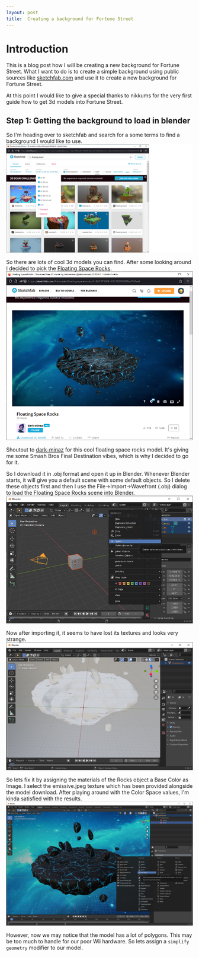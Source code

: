 ```yaml
---
layout: post
title:  Creating a background for Fortune Street
---
```


# Introduction

This is a blog post how I will be creating a new background for Fortune Street. What I want to do is to create a simple background using public sources like [sketchfab.com](https://sketchfab.com) and use it to create a new background for Fortune Street. 

At this point I would like to give a special thanks to nikkums for the very first guide how to get 3d models into Fortune Street.

## Step 1: Getting the background to load in blender

So I'm heading over to sketchfab and search for a some terms to find a background I would like to use. 
![Sketchfab Search](/assets/images/sketchfab_search.png)

So there are lots of cool 3d models you can find. After some looking around I decided to pick the [Floating Space Rocks](https://sketchfab.com/3d-models/floating-space-rocks-018829759661494080f08368bb742ca4).
![Sketchfab Floating Space Rocks](/assets/images/sketchfab_floating_space_rocks.png)

Shoutout to [dark-minaz](https://sketchfab.com/dark-minaz) for this cool floating space rocks model. It's giving me some Smash Bros Final Destination vibes, which is why I decided to go for it.

So I download it in .obj format and open it up in Blender. Whenever Blender starts, it will give you a default scene with some default objects. So I delete these objects first and then I use the File->Import->Wavefront (.obj) dialog to load the Floating Space Rocks scene into Blender.
![Delete Default Objects](/assets/images/blender_delete_initial_stuff.png)

Now after importing it, it seems to have lost its textures and looks very strange.
![Strange](/assets/images/floating_rocks_blender_imported.png)

So lets fix it by assigning the materials of the Rocks object a Base Color as Image. I select the emissive.jpeg texture which has been provided alongside the model download. After playing around with the Color Space values, I'm kinda satisfied with the results.
![Textures Assigned](/assets/images/floating_rocks_blender_textures_assigned.png)

However, now we may notice that the model has a lot of polygons. This may be too much to handle for our poor Wii hardware. So lets assign a `simplify geometry` modifier to our model.